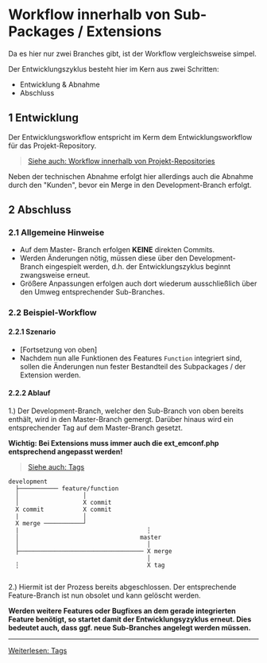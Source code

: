 # Workflow innerhalb von Sub-Packages / Extensions
Da es hier nur zwei Branches gibt, ist der Workflow vergleichsweise simpel.

Der Entwicklungszyklus besteht hier im Kern aus zwei Schritten:
* Entwicklung & Abnahme
* Abschluss

## 1 Entwicklung
Der Entwicklungsworkflow entspricht im Kerm dem Entwicklungsworkflow für das Projekt-Repository.

> [Siehe auch: Workflow innerhalb von Projekt-Repositories](3_1_Workflow.md)

Neben der technischen Abnahme erfolgt hier allerdings auch die Abnahme durch den "Kunden", bevor ein Merge in den Development-Branch erfolgt.

## 2 Abschluss
### 2.1 Allgemeine Hinweise
* Auf dem Master- Branch erfolgen **KEINE** direkten Commits. 
* Werden Änderungen nötig, müssen diese über den Development-Branch eingespielt werden, d.h. der Entwicklungszyklus beginnt zwangsweise erneut.
* Größere Anpassungen erfolgen auch dort wiederum ausschließlich über den Umweg entsprechender Sub-Branches.

### 2.2 Beispiel-Workflow
#### 2.2.1 Szenario 
* [Fortsetzung von oben]
* Nachdem nun alle Funktionen des Features `Function` integriert sind, sollen die Änderungen nun fester Bestandteil des Subpackages / der Extension werden.

#### 2.2.2 Ablauf 
1.) Der Development-Branch, welcher den Sub-Branch von oben bereits enthält, wird in den Master-Branch gemergt.
Darüber hinaus wird ein entsprechender Tag auf dem Master-Branch gesetzt.  

**Wichtig: Bei Extensions muss immer auch die ext_emconf.php entsprechend angepasst werden!**
> [Siehe auch: Tags](4_Tags.md)


```
development
  ├─────────── feature/function
  │                  │
  │                  X commit
  X commit           X commit
  |                  │
  X merge ───────────┘
  |                                    ┆
  │                                  master
  │                                    │  
  ├─────────────────────────────────── X merge
                                       │
  ┆                                    X tag
 
```

2.) Hiermit ist der Prozess bereits abgeschlossen. Der entsprechende Feature-Branch ist nun obsolet und kann gelöscht werden.

**Werden weitere Features oder Bugfixes an dem gerade integrierten Feature benötigt, so startet damit der Entwicklungsyzyklus erneut. Dies bedeutet auch, dass ggf. neue Sub-Branches angelegt werden müssen.**


---
[Weiterlesen: Tags](4_Tags.md)
